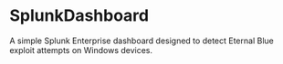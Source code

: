 # SplunkDashboard
A simple Splunk Enterprise dashboard designed to detect Eternal Blue exploit attempts on Windows devices.
